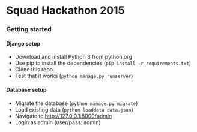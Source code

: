 # Squad Hackathon 2015

### Getting started

#### Django setup

 - Download and install Python 3 from python.org
 - Use pip to install the dependencies (`pip install -r requirements.txt`)
 - Clone this repo.
 - Test that it works (`python manage.py runserver`)

#### Database setup

 - Migrate the database (`python manage.py migrate`)
 - Load existing data (`python loaddata data.json`)
 - Navigate to http://127.0.0.1:8000/admin
 - Login as admin (user/pass: admin)
